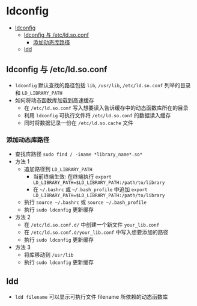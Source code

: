 # ldconfig

- [ldconfig](#ldconfig)
  - [ldconfig 与 /etc/ld.so.conf](#ldconfig-%E4%B8%8E-etcldsoconf)
    - [添加动态库路径](#%E6%B7%BB%E5%8A%A0%E5%8A%A8%E6%80%81%E5%BA%93%E8%B7%AF%E5%BE%84)
  - [ldd](#ldd)

## ldconfig 与 /etc/ld.so.conf

- `ldconfig` 默认查找的路径包括 `lib`, `/usr/lib`, `/etc/ld.so.conf` 列举的目录和 `LD_LIBRARY_PATH`
- 如何将动态函数库加载到高速缓存
  - 在 `/etc/ld.so.conf` 写入想要读入告诉缓存中的动态函数库所在的目录
  - 利用 `ldconfig` 可执行文件将 `/etc/ld.so.conf` 的数据读入缓存
  - 同时将数据记录一份在 `/etc/ld.so.cache` 文件

### 添加动态库路径

- 查找库路径 `sudo find / -iname *library_name*.so*`
- 方法 1
  - 追加路径到 `LD_LIBRARY_PATH`
    - 当前终端生效: 在终端执行 `export LD_LIBRARY_PATH=$LD_LIBRARY_PATH:/path/to/library`
    - 在 `~/.bashrc` 或 `~/.bash_profile` 中追加 `export LD_LIBRARY_PATH=$LD_LIBRARY_PATH:/path/to/library`
  - 执行 `source ~/.bashrc` 或 `source ~/.bash_profile`
  - 执行 `sudo ldconfig` 更新缓存
- 方法 2
  - 在 `/etc/ld.so.conf.d/` 中创建一个新文件 `your_lib.conf`
  - 在 `/etc/ld.so.conf.d/your_lib.conf` 中写入想要添加的路径
  - 执行 `sudo ldconfig` 更新缓存
- 方法 3
  - 将库移动到 `/usr/lib`
  - 执行 `sudo ldconfig` 更新缓存

## ldd

- `ldd filename` 可以显示可执行文件 filename 所依赖的动态函数库